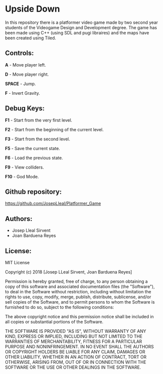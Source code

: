 # Upside Down
In this repository there is a platformer video game made by two second year students of the Videogame Design and Development degree.
The game has been made using C++ (using SDL and pugi libraires) and the maps have been created using Tiled.

## Controls:
**A** - Move player left.

**D** - Move player right.

**SPACE** - Jump.

**F** - Invert Gravity.

## Debug Keys:
**F1** - Start from the very first level.

**F2** - Start from the beginning of the current level.

**F3** - Start from the second level.

**F5** - Save the current state.

**F6** - Load the previous state.

**F9** - View colliders.

**F10** - God Mode.

## Github repository:
https://github.com/JosepLleal/Platformer_Game

## Authors:
- Josep Lleal Sirvent
- Joan Barduena Reyes

## License:
MIT License

Copyright (c) 2018 [Josep LLeal Sirvent, Joan Barduena Reyes]

Permission is hereby granted, free of charge, to any person obtaining a copy
of this software and associated documentation files (the "Software"), to deal
in the Software without restriction, including without limitation the rights
to use, copy, modify, merge, publish, distribute, sublicense, and/or sell
copies of the Software, and to permit persons to whom the Software is
furnished to do so, subject to the following conditions:

The above copyright notice and this permission notice shall be included in all
copies or substantial portions of the Software.

THE SOFTWARE IS PROVIDED "AS IS", WITHOUT WARRANTY OF ANY KIND, EXPRESS OR
IMPLIED, INCLUDING BUT NOT LIMITED TO THE WARRANTIES OF MERCHANTABILITY,
FITNESS FOR A PARTICULAR PURPOSE AND NONINFRINGEMENT. IN NO EVENT SHALL THE
AUTHORS OR COPYRIGHT HOLDERS BE LIABLE FOR ANY CLAIM, DAMAGES OR OTHER
LIABILITY, WHETHER IN AN ACTION OF CONTRACT, TORT OR OTHERWISE, ARISING FROM,
OUT OF OR IN CONNECTION WITH THE SOFTWARE OR THE USE OR OTHER DEALINGS IN THE
SOFTWARE.
